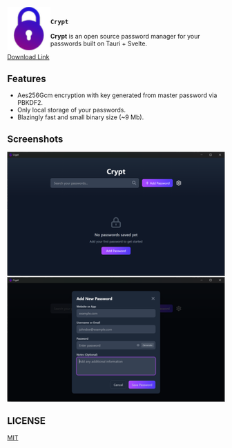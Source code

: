 <div>
    <img src="./src-tauri/icons/64x64.png" width="100px" align="left">
</div>

### `Crypt`

**Crypt** is an open source password manager for your passwords built on Tauri + Svelte.

[Download Link](https://github.com/TAFH-debug/crypt/releases)

## Features

* Aes256Gcm encryption with key generated from master password via PBKDF2.
* Only local storage of your passwords.
* Blazingly fast and small binary size (~9 Mb).

## Screenshots

![App image](img/image-1.png)
![Modal image](img/image.png)

## LICENSE

[MIT](https://opensource.org/license/mit/)
